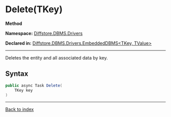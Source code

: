 # Delete(TKey)

**Method**

**Namespace:** [Diffstore.DBMS.Drivers](Diffstore.DBMS.Drivers.md)

**Declared in:** [Diffstore.DBMS.Drivers.EmbeddedDBMS<TKey, TValue>](Diffstore.DBMS.Drivers.EmbeddedDBMS{TKey,TValue}.md)

------



Deletes the entity and all associated data by key.


## Syntax

```csharp
public async Task Delete(
	TKey key
)
```

------

[Back to index](index.md)